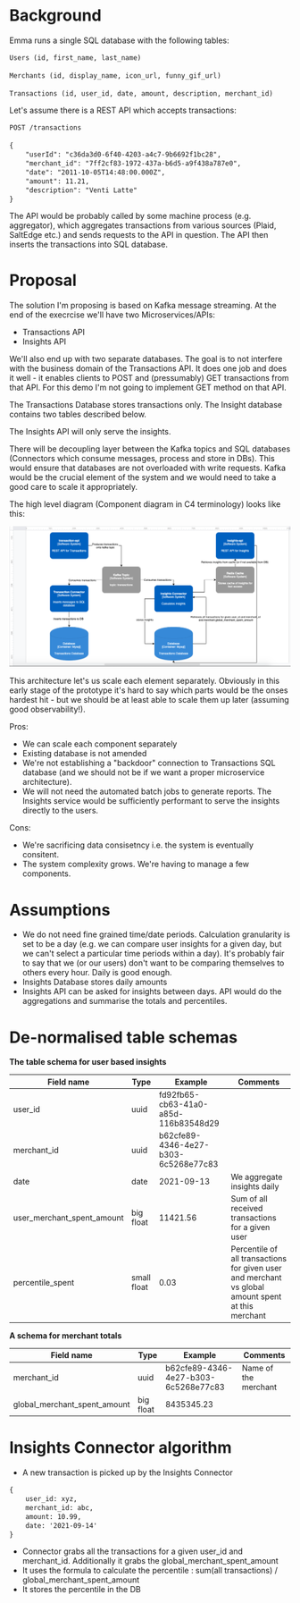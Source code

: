 

# Background

Emma runs a single SQL database with the following tables:

```
Users (id, first_name, last_name)

Merchants (id, display_name, icon_url, funny_gif_url)

Transactions (id, user_id, date, amount, description, merchant_id)
```

Let's assume there is a REST API which accepts transactions:

```
POST /transactions

{
    "userId": "c36da3d0-6f40-4203-a4c7-9b6692f1bc28",
    "merchant_id": "7ff2cf83-1972-437a-b6d5-a9f438a787e0",
    "date": "2011-10-05T14:48:00.000Z",
    "amount": 11.21,
    "description": "Venti Latte"
}
```

The API would be probably called by some machine process (e.g. aggregator), which aggregates transactions from various sources (Plaid, SaltEdge etc.) and sends requests to the API in question. The API then inserts the transactions into SQL database. 

# Proposal

The solution I'm proposing is based on Kafka message streaming. At the end of the execrcise we'll have two Microservices/APIs:
- Transactions API
- Insights API

We'll also end up with two separate databases. The goal is to not interfere with the business domain of the Transactions API. It does one job and does it well - it enables clients to POST and (pressumably) GET transactions from that API. For this demo I'm not going to implement GET method on that API.

The Transactions Database stores transactions only. The Insight database contains two tables described below. 

The Insights API will only serve the insights.

There will be decoupling layer between the Kafka topics and SQL databases (Connectors which consume messages, process and store in DBs). This would ensure that databases are not overloaded with write requests. Kafka would be the crucial element of the system and we would need to take a good care to scale it appropriately.

The high level diagram (Component diagram in C4 terminology) looks like this:

![C4 Component Diagram](c4.png)

This architecture let's us scale each element separately. Obviously in this early stage of the prototype it's hard to say which parts would be the onses hardest hit - but we should be at least able to scale them up later (assuming good observability!).

Pros: 
- We can scale each component separately
- Existing database is not amended
- We're not establishing a "backdoor" connection to Transactions SQL database (and we should not be if we want a proper microservice architecture).
- We will not need the automated batch jobs to generate reports. The Insights service would be sufficiently performant to serve the insights directly to the users. 

Cons:
- We're sacrificing data consisetncy i.e. the system is eventually consitent.
- The system complexity grows. We're having to manage a few components. 



# Assumptions 
- We do not need fine grained time/date periods. Calculation granularity is set to be a day (e.g. we can compare user insights for a given day, but we can't select a particular time periods within a day). It's probably fair to say that we (or our users) don't want to be comparing themselves to others every hour. Daily is good enough. 
- Insights Database stores daily amounts
- Insights API can be asked for insights between days. API would do the aggregations and summarise the totals and percentiles. 

# De-normalised table schemas

**The table schema for user based insights**


| Field name | Type | Example | Comments |
|------------|------|---------|----------|
| user_id | uuid | fd92fb65-cb63-41a0-a85d-116b83548d29|
| merchant_id | uuid | b62cfe89-4346-4e27-b303-6c5268e77c83|
| date | date | 2021-09-13 | We aggregate insights daily|
| user_merchant_spent_amount | big float | 11421.56 | Sum of all received transactions for a given user |
| percentile_spent | small float | 0.03 | Percentile of all transactions for given user and merchant vs global amount spent at this merchant |


**A schema for merchant totals**

| Field name | Type | Example | Comments |
|------------|------|---------|----------|
| merchant_id | uuid | b62cfe89-4346-4e27-b303-6c5268e77c83 | Name of the merchant|
| global_merchant_spent_amount | big float | 8435345.23|

# Insights Connector algorithm

- A new transaction is picked up by the Insights Connector

```
{ 
    user_id: xyz,
    merchant_id: abc,
    amount: 10.99,
    date: '2021-09-14'
}
```
- Connector grabs all the transactions for a given user_id and merchant_id. Additionally it grabs the global_merchant_spent_amount
- It uses the formula to calculate the percentile : 
 sum(all transactions) / global_merchant_spent_amount
- It stores the percentile in the DB